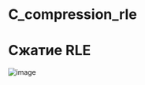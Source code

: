 # C_compression_rle
# Сжатие RLE
![image](https://user-images.githubusercontent.com/50016345/56850045-98c04080-6905-11e9-9f9f-a1dd07350722.png)
